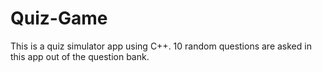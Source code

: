 # Quiz-Game
This is a quiz simulator app using C++. 10 random questions are asked in this app out of the question bank.
